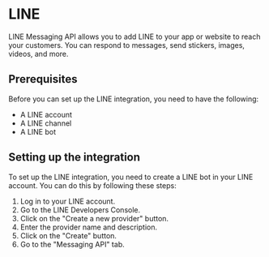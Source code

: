 # LINE

LINE Messaging API allows you to add LINE to your app or website to reach your customers. You can respond to messages, send stickers, images, videos, and more.

## Prerequisites

Before you can set up the LINE integration, you need to have the following:

- A LINE account
- A LINE channel
- A LINE bot

## Setting up the integration

To set up the LINE integration, you need to create a LINE bot in your LINE account. You can do this by following these steps:

1. Log in to your LINE account.
2. Go to the LINE Developers Console.
3. Click on the "Create a new provider" button.
4. Enter the provider name and description.
5. Click on the "Create" button.
6. Go to the "Messaging API" tab.

